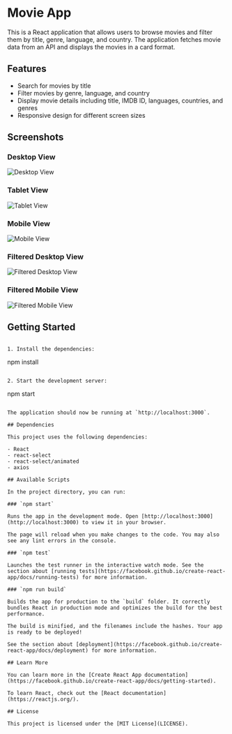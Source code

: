 # Movie App

This is a React application that allows users to browse movies and filter them by title, genre, language, and country. The application fetches movie data from an API and displays the movies in a card format.

## Features

- Search for movies by title
- Filter movies by genre, language, and country
- Display movie details including title, IMDB ID, languages, countries, and genres
- Responsive design for different screen sizes

## Screenshots

### Desktop View
![Desktop View](./Images/Desktop.png)

### Tablet View
![Tablet View](./Images/tablet.png)

### Mobile View
![Mobile View](./Images/mobile.png)

### Filtered Desktop View
![Filtered Desktop View](./Images/Filtered.png)

### Filtered Mobile View
![Filtered Mobile View](./Images/filtered%20mobile.png)

## Getting Started


```

1. Install the dependencies:

```
npm install
```

2. Start the development server:

```
npm start
```

The application should now be running at `http://localhost:3000`.

## Dependencies

This project uses the following dependencies:

- React
- react-select
- react-select/animated
- axios

## Available Scripts

In the project directory, you can run:

### `npm start`

Runs the app in the development mode. Open [http://localhost:3000](http://localhost:3000) to view it in your browser.

The page will reload when you make changes to the code. You may also see any lint errors in the console.

### `npm test`

Launches the test runner in the interactive watch mode. See the section about [running tests](https://facebook.github.io/create-react-app/docs/running-tests) for more information.

### `npm run build`

Builds the app for production to the `build` folder. It correctly bundles React in production mode and optimizes the build for the best performance.

The build is minified, and the filenames include the hashes. Your app is ready to be deployed!

See the section about [deployment](https://facebook.github.io/create-react-app/docs/deployment) for more information.

## Learn More

You can learn more in the [Create React App documentation](https://facebook.github.io/create-react-app/docs/getting-started).

To learn React, check out the [React documentation](https://reactjs.org/).

## License

This project is licensed under the [MIT License](LICENSE).
